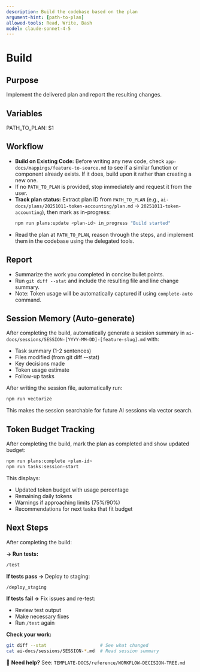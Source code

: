 ```yaml
---
description: Build the codebase based on the plan
argument-hint: [path-to-plan]
allowed-tools: Read, Write, Bash
model: claude-sonnet-4-5
---
```


# Build

## Purpose
Implement the delivered plan and report the resulting changes.

## Variables
PATH_TO_PLAN: $1

## Workflow
- **Build on Existing Code:** Before writing any new code, check `app-docs/mappings/feature-to-source.md` to see if a similar function or component already exists. If it does, build upon it rather than creating a new one.
- If no `PATH_TO_PLAN` is provided, stop immediately and request it from the user.
- **Track plan status:** Extract plan ID from `PATH_TO_PLAN` (e.g., `ai-docs/plans/20251011-token-accounting/plan.md` → `20251011-token-accounting`), then mark as in-progress:
  ```bash
  npm run plans:update <plan-id> in_progress "Build started"
  ```
- Read the plan at `PATH_TO_PLAN`, reason through the steps, and implement them in the codebase using the delegated tools.

## Report
- Summarize the work you completed in concise bullet points.
- Run `git diff --stat` and include the resulting file and line change summary.
- Note: Token usage will be automatically captured if using `complete-auto` command.

## Session Memory (Auto-generate)
After completing the build, automatically generate a session summary in `ai-docs/sessions/SESSION-[YYYY-MM-DD]-[feature-slug].md` with:
- Task summary (1-2 sentences)
- Files modified (from git diff --stat)
- Key decisions made
- Token usage estimate
- Follow-up tasks

After writing the session file, automatically run:
```bash
npm run vectorize
```

This makes the session searchable for future AI sessions via vector search.

## Token Budget Tracking
After completing the build, mark the plan as completed and show updated budget:
```bash
npm run plans:complete <plan-id>
npm run tasks:session-start
```

This displays:
- Updated token budget with usage percentage
- Remaining daily tokens
- Warnings if approaching limits (75%/90%)
- Recommendations for next tasks that fit budget

## Next Steps
After completing the build:

**→ Run tests:**
```bash
/test
```

**If tests pass →** Deploy to staging:
```bash
/deploy_staging
```

**If tests fail →** Fix issues and re-test:
- Review test output
- Make necessary fixes
- Run `/test` again

**Check your work:**
```bash
git diff --stat                    # See what changed
cat ai-docs/sessions/SESSION-*.md  # Read session summary
```

📖 **Need help?** See: `TEMPLATE-DOCS/reference/WORKFLOW-DECISION-TREE.md`
